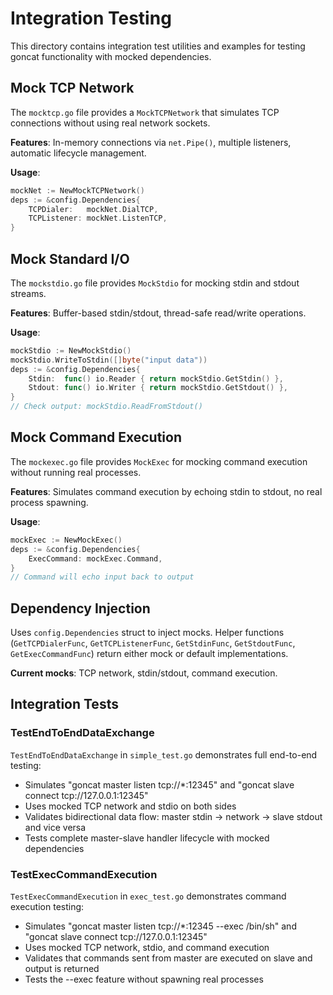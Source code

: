 # Integration Testing

This directory contains integration test utilities and examples for testing goncat functionality with mocked dependencies.

## Mock TCP Network

The `mocktcp.go` file provides a `MockTCPNetwork` that simulates TCP connections without using real network sockets.

**Features**: In-memory connections via `net.Pipe()`, multiple listeners, automatic lifecycle management.

**Usage**:
```go
mockNet := NewMockTCPNetwork()
deps := &config.Dependencies{
    TCPDialer:   mockNet.DialTCP,
    TCPListener: mockNet.ListenTCP,
}
```

## Mock Standard I/O

The `mockstdio.go` file provides `MockStdio` for mocking stdin and stdout streams.

**Features**: Buffer-based stdin/stdout, thread-safe read/write operations.

**Usage**:
```go
mockStdio := NewMockStdio()
mockStdio.WriteToStdin([]byte("input data"))
deps := &config.Dependencies{
    Stdin:  func() io.Reader { return mockStdio.GetStdin() },
    Stdout: func() io.Writer { return mockStdio.GetStdout() },
}
// Check output: mockStdio.ReadFromStdout()
```

## Mock Command Execution

The `mockexec.go` file provides `MockExec` for mocking command execution without running real processes.

**Features**: Simulates command execution by echoing stdin to stdout, no real process spawning.

**Usage**:
```go
mockExec := NewMockExec()
deps := &config.Dependencies{
    ExecCommand: mockExec.Command,
}
// Command will echo input back to output
```

## Dependency Injection

Uses `config.Dependencies` struct to inject mocks. Helper functions (`GetTCPDialerFunc`, `GetTCPListenerFunc`, `GetStdinFunc`, `GetStdoutFunc`, `GetExecCommandFunc`) return either mock or default implementations.

**Current mocks**: TCP network, stdin/stdout, command execution.

## Integration Tests

### TestEndToEndDataExchange
`TestEndToEndDataExchange` in `simple_test.go` demonstrates full end-to-end testing:
- Simulates "goncat master listen tcp://*:12345" and "goncat slave connect tcp://127.0.0.1:12345"
- Uses mocked TCP network and stdio on both sides
- Validates bidirectional data flow: master stdin → network → slave stdout and vice versa
- Tests complete master-slave handler lifecycle with mocked dependencies

### TestExecCommandExecution
`TestExecCommandExecution` in `exec_test.go` demonstrates command execution testing:
- Simulates "goncat master listen tcp://*:12345 --exec /bin/sh" and "goncat slave connect tcp://127.0.0.1:12345"
- Uses mocked TCP network, stdio, and command execution
- Validates that commands sent from master are executed on slave and output is returned
- Tests the --exec feature without spawning real processes
